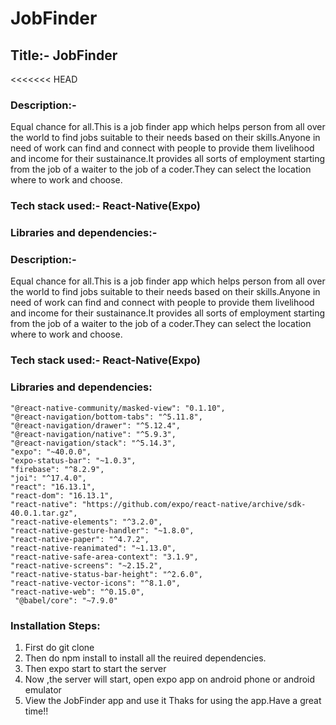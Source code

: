 # JobFinder

## Title:- JobFinder

<<<<<<< HEAD

### Description:-

Equal chance for all.This is a job finder app which helps person from all over the world to find jobs suitable to their needs based on their skills.Anyone in need of work can find and connect with people to provide them livelihood and income for their sustainance.It provides all sorts of employment starting from the job of a waiter to the job of a coder.They can select the location where to work and choose.

### Tech stack used:- React-Native(Expo)

### Libraries and dependencies:-

### Description:-

Equal chance for all.This is a job finder app which helps person from all over the world to find jobs suitable to their needs based on their skills.Anyone in need of work can find and connect with people to provide them livelihood and income for their sustainance.It provides all sorts of employment starting from the job of a waiter to the job of a coder.They can select the location where to work and choose.

### Tech stack used:- React-Native(Expo)

### Libraries and dependencies:

    "@react-native-community/masked-view": "0.1.10",
    "@react-navigation/bottom-tabs": "^5.11.8",
    "@react-navigation/drawer": "^5.12.4",
    "@react-navigation/native": "^5.9.3",
    "@react-navigation/stack": "^5.14.3",
    "expo": "~40.0.0",
    "expo-status-bar": "~1.0.3",
    "firebase": "^8.2.9",
    "joi": "^17.4.0",
    "react": "16.13.1",
    "react-dom": "16.13.1",
    "react-native": "https://github.com/expo/react-native/archive/sdk-40.0.1.tar.gz",
    "react-native-elements": "^3.2.0",
    "react-native-gesture-handler": "~1.8.0",
    "react-native-paper": "^4.7.2",
    "react-native-reanimated": "~1.13.0",
    "react-native-safe-area-context": "3.1.9",
    "react-native-screens": "~2.15.2",
    "react-native-status-bar-height": "^2.6.0",
    "react-native-vector-icons": "^8.1.0",
    "react-native-web": "^0.15.0",
     "@babel/core": "~7.9.0"

### Installation Steps:

1. First do git clone <repo name>
2. Then do npm install to install all the reuired dependencies.
3. Then expo start to start the server
4. Now ,the server will start, open expo app on android phone or android emulator
5. View the JobFinder app and use it
   Thaks for using the app.Have a great time!!
